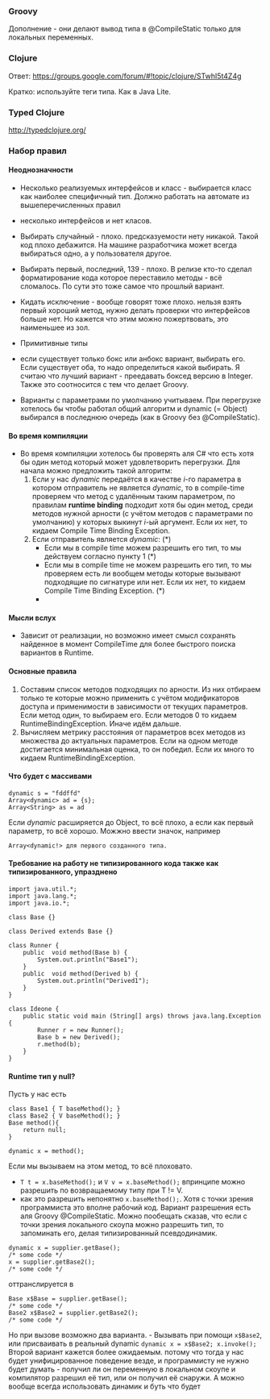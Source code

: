 ### Groovy

Дополнение - они делают вывод типа в @CompileStatic только для локальных переменных.

### Clojure

Ответ: https://groups.google.com/forum/#!topic/clojure/STwhI5t4Z4g

Кратко: используйте теги типа. Как в Java Lite.

### Typed Clojure

http://typedclojure.org/

### Набор правил

#### Неоднозначности

- Несколько реализуемых интерфейсов и класс - выбирается класс как наиболее специфичный тип. Должно работать на автомате из вышеперечисленных правил
- несколько интерфейсов и нет класов.
 - Выбирать случайный - плохо. предсказуемости нету никакой. Такой код плохо дебажится. На машине разработчика может всегда выбираться одно, а у пользователя другое.
 - Выбирать первый, последний, 139 - плохо. В релизе кто-то сделал форматирование кода которое переставило методы - всё сломалось. По сути это тоже самое что прошлый вариант.
 - Кидать исключение - вообще говорят тоже плохо. нельзя взять первый хороший метод, нужно делать проверки что интерфейсов больше нет. Но кажется что этим можно пожертвовать, это наименьшее из зол.


- Примитивные типы 
 - если существует только бокс или анбокс вариант, выбирать его. Если существует оба, то надо определиться какой выбирать. Я считаю что лучший вариант - преедавать боксед версию в Integer. Также это соотносится с тем что делает Groovy.
 
- Варианты с параметрами по умолчанию учитываем. При перегрузке хотелось бы чтобы работал общий алгоритм и dynamic (= Object) выбирался в последнюю очередь (как в Groovy без @CompileStatic).




#### Во время компиляции

- Во время компиляции хотелось бы проверять аля C# что есть хотя бы один метод который может удовлетворить перегрузки. Для начала можно предложить такой алгоритм:
  1. Если у нас _dynamic_ передаётся в качестве _i_-го параметра в котором отправитель не является _dynamic_, то в compile-time проверяем что метод с удалённым таким параметром, по правилам __runtime binding__ подходит хотя бы один метод, среди методов нужной арности (с учётом методов с параметрами по умолчанию) у которых выкинут _i_-ый аргумент. Если их нет, то кидаем Compile Time Binding Exception.
  2. Если отправитель является _dynamic_: (\*)
     - Если мы в compile time можем разрешить его тип, то мы действуем согласно пункту 1 (\*)
     - Если мы в compile time не можем разрешить его тип, то мы проверяем есть ли вообщем методы которые вызывают подходящие по сигнатуре или нет. Если их нет, то кидаем Compile Time Binding Exception. (\*)
     - 
#### Мысли вслух

- Зависит от реализации, но возможно имеет смысл сохранять найденное в момент CompileTime для более быстрого поиска вариантов в Runtime.

#### Основные правила

1. Составим список методов подходящих по арности. Из них отбираем только те которые можно применить с учётом модификаторов доступа и применимости в зависимости от текущих параметров. Если метод один, то выбираем его. Если методов 0 то кидаем RuntimeBindingException. Иначе идём дальше.
2. Вычисляем метрику расстояния от параметров всех методов из множества до актуальных параметров. Если на одном методе достигается минимальная оценка, то он победил. Если их много то кидаем RuntimeBindingException.

#### Что будет с массивами

```
dynamic s = "fddffd"
Array<dynamic> ad = {s};
Array<String> as = ad
```

Если _dynamic_ расширяется до Object, то всё плохо, а если как первый параметр, то всё хорошо. Можжно ввести значок, например 

```
Array<dynamic!> для первого созданного типа.
```


#### Требование на работу не типизированного кода также как типизированного, упразднено
```
import java.util.*;
import java.lang.*;
import java.io.*;

class Base {}

class Derived extends Base {}

class Runner {
	public  void method(Base b) {
		System.out.println("Base1");
	}
	public  void method(Derived b) {
		System.out.println("Derived1");
	}
}

class Ideone {
	public static void main (String[] args) throws java.lang.Exception {
		Runner r = new Runner();
		Base b = new Derived();
		r.method(b);
	}
}
```


#### Runtime тип у null?

 Пусть у нас есть
 
```
class Base1 { T baseMethod(); }
class Base2 { V baseMethod(); }
Base method(){
    return null;
}

dynamic x = method();
```

Если мы вызываем на этом метод, то всё плоховато.

- ```T t = x.baseMethod();``` и ```V v = x.baseMethod();``` впринципе можно разрешить по возвращаемому типу при T != V. 
- как это разрешить непонятно ```x.baseMethod();```. Хотя с точки зрения программиста это вполне рабочий код. Вариант разрешения есть аля Groovy @CompileStatic. Можно пообещать сказав, что если с точки зрения локального скоупа можно разрешить тип, то запоминать его, делая типизированный псевдодинамик.
```
dynamic x = supplier.getBase();
/* some code */
x = supplier.getBase2();
/* some code */
```

оттранслируется в 
``` 
Base x$Base = supplier.getBase();
/* some code */
Base2 x$Base2 = supplier.getBase2();
/* some code */
```
Но при вызове возможно два варианта.  - Вызывать при помощи `x$Base2`,  или присваивать в реальный dynamic  `dynamic x = x$Base2; x.invoke();` Второй вариант кажется более ожидаемым. потому что тогда у нас будет унифицированное поведение везде, и программисту не нужно будет думать - получил ли он переменную в локальном скоупе и компилятор разрешил её тип, или он получил её снаружи. А можно вообще всегда использовать динамик и буть что будет



